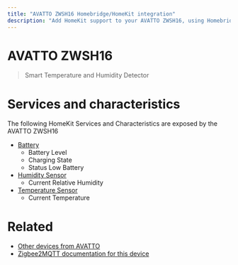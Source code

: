 ```yaml
---
title: "AVATTO ZWSH16 Homebridge/HomeKit integration"
description: "Add HomeKit support to your AVATTO ZWSH16, using Homebridge, Zigbee2MQTT and homebridge-z2m."
---
```

<!---
This file has been GENERATED using src/docgen/docgen.ts
DO NOT EDIT THIS FILE MANUALLY!
-->
# AVATTO ZWSH16
> Smart Temperature and Humidity Detector


# Services and characteristics
The following HomeKit Services and Characteristics are exposed by
the AVATTO ZWSH16

* [Battery](../../battery.md)
  * Battery Level
  * Charging State
  * Status Low Battery
* [Humidity Sensor](../../sensors.md)
  * Current Relative Humidity
* [Temperature Sensor](../../sensors.md)
  * Current Temperature


# Related
* [Other devices from AVATTO](../index.md#avatto)
* [Zigbee2MQTT documentation for this device](https://www.zigbee2mqtt.io/devices/ZWSH16.html)